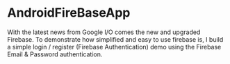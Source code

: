 # AndroidFireBaseApp
With the latest news from Google I/O comes the new and upgraded Firebase. 
To demonstrate how simplified and easy to use firebase is, I build a simple login / register (Firebase Authentication) demo 
using the Firebase Email & Password authentication.
